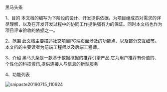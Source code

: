 黑马头条


1、目的
本文档的编写为下阶段的设计、开发提供依据，为项目组成员对需求的详尽理解，以及在开发开发过程中的协同工作提供强有力的保证。同时本文档也作为项目评审验收的依据之一。

2、范围
此文档主要描述社交项目PC端页面涉及的功能点、以及部分交互细节。本文档的主要读者为前端工程师以及后端工程师。

3、介绍
黑马头条是一款基于数据挖掘的推荐引擎产品,它为用户推荐有价值的、个性化的科技资讯,提供连接人与信息的新型服务

4、功能列表

![snipaste20190715_110924](C:\Users\struggle6\Desktop\printscreen\snipaste20190715_110924.png)
